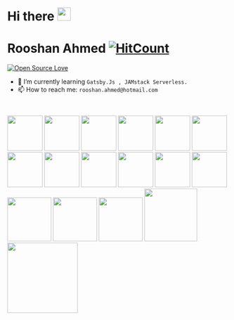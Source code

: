 # Hi there <img src="https://raw.githubusercontent.com/iampavangandhi/iampavangandhi/master/gifs/Hi.gif" width="30px" />
# Rooshan Ahmed [![HitCount](http://hits.dwyl.com/rooshanahmed/rooshanahmed.svg)](http://hits.dwyl.com/rooshanahmed/rooshanahmed)
[![Open Source Love](https://badges.frapsoft.com/os/v2/open-source.svg?v=103)](https://github.com/rooshanahmed)


- 🌱 I’m currently learning ```Gatsby.Js , JAMstack Serverless.```
- 📫 How to reach me: ```rooshan.ahmed@hotmail.com```

<br />

<img src="https://upload.wikimedia.org/wikipedia/commons/thumb/d/d5/Rust_programming_language_black_logo.svg/1200px-Rust_programming_language_black_logo.svg.png" width="80" /> <img src="https://upload.wikimedia.org/wikipedia/commons/thumb/6/6a/JavaScript-logo.png/768px-JavaScript-logo.png" width="80" /> <img src="https://upload.wikimedia.org/wikipedia/commons/thumb/4/4c/Typescript_logo_2020.svg/1024px-Typescript_logo_2020.svg.png" width="80" /> <img src="https://cdn4.iconfinder.com/data/icons/logos-3/600/React.js_logo-512.png" width="80" /> <img src="https://seeklogo.com/images/G/gatsby-logo-1A245AD37F-seeklogo.com.png" width="80" /> <img src="https://seeklogo.com/images/D/docker-logo-CF97D0124B-seeklogo.com.png" width="80" />
<img src="https://cdn-images-1.medium.com/max/1200/1*fMjeHmaGDI5UIzzvyDuUoQ.png" width="80" /> <img src="https://upload.wikimedia.org/wikipedia/commons/thumb/d/d9/Node.js_logo.svg/1024px-Node.js_logo.svg.png" width="80" /> <img src="https://upload.wikimedia.org/wikipedia/commons/thumb/9/93/MongoDB_Logo.svg/1200px-MongoDB_Logo.svg.png" width="80" /> <img src="https://miro.medium.com/max/500/0*TwqQJI0YFBZEzjcV.png" width="80" /> <img src="https://uploads.getpop.org/wp-content/uploads/2019/07/graphql.png" width="80" /> <img src="https://dbdb.io/media/logos/Fauna_Logo_blue.png" width="80" /> <img src="https://assets.codebar.io/b//uploads/sponsor/avatar/365/ContentfulLogo2.png" width="100" /> <img src="https://juststickers.in/wp-content/uploads/2018/08/redux.png" width="100" /> <img src="https://www.roboticsbusinessreview.com/wp-content/uploads/2018/11/amazonWebServicesLogo.png" width="100" /> <img src="https://cdn.springpeople.com/media/cloud_lockup.png" width="120" /> <img src="https://upload.wikimedia.org/wikipedia/commons/thumb/9/91/Jamstack_logo_%282017%29.svg/1200px-Jamstack_logo_%282017%29.svg.png" width="160" />
